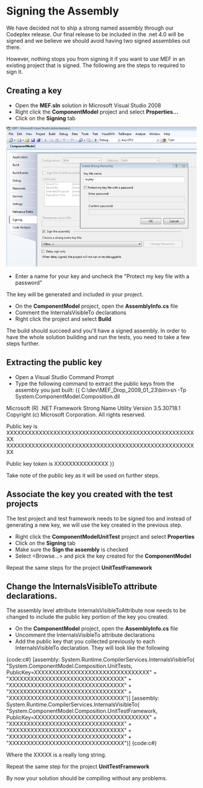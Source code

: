# Signing the Assembly

We have decided not to ship a strong named assembly through our Codeplex release. Our final release to be included in the .net 4.0 will be signed and we believe we should avoid having two signed assemblies out there. 

However, nothing stops you from signing it if you want to use MEF in an existing project that is signed. The following are the steps to required to sign it. 

## Creating a key

* Open the **MEF.sln** solution in Microsoft Visual Studio 2008
* Right click the **ComponentModel** project and select **Properties...**
* Click on the **Signing** tab

![](SigningTheAssembly_signing_key1.png)

* Enter a name for your key and uncheck the "Protect my key file with a password"

The key will be generated and included in your project. 

* On the **ComponentModel** project, open the **AssemblyInfo.cs** file
* Comment the InternalsVisibleTo declarations
* Right click the project and select **Build**

The build should succeed and you'll have a signed assembly. In order to have the whole solution building and run the tests, you need to take a few steps further. 

## Extracting the public key

* Open a Visual Studio Command Prompt
* Type the following command to extract the public keys from the assembly you just built:
{{
C:\dev\MEF_Drop_2009_01_23\bin>sn -Tp System.ComponentModel.Composition.dll

Microsoft (R) .NET Framework Strong Name Utility  Version 3.5.30718.1
Copyright (c) Microsoft Corporation.  All rights reserved.

Public key is
XXXXXXXXXXXXXXXXXXXXXXXXXXXXXXXXXXXXXXXXXXXXXXXXXXXXXX
XXXXXXXXXXXXXXXXXXXXXXXXXXXXXXXXXXXXXXXXXXXXXXXXXXXXXX

Public key token is XXXXXXXXXXXXXXX
}}

Take note of the public key as it will be used on further steps.

## Associate the key you created with the test projects

The test project and test framework needs to be signed too and instead of generating a new key, we will use the key created in the previous step.

* Right click the **ComponentModelUnitTest** project and select **Properties**
* Click on the **Signing** tab
* Make sure the **Sign the assembly** is checked
* Select <Browse...> and pick the key created for the **ComponentModel**

Repeat the same steps for the project **UnitTestFramework**


## Change the InternalsVisibleTo attribute declarations. 

The assembly level attribute InternalsVisibleToAttribute now needs to be changed to include the public key portion of the key you created. 

* On the **ComponentModel** project, open the **AssemblyInfo.cs** file
* Uncomment the InternalsVisibleTo attribute declarations 
* Add the public key that you collected previously to each InternalsVisibleTo declaration. They will look like the following

{code:c#}
[assembly: System.Runtime.CompilerServices.InternalsVisibleTo(
"System.ComponentModel.Composition.UnitTests, PublicKey=XXXXXXXXXXXXXXXXXXXXXXXXXXXXXXXX" + 
"XXXXXXXXXXXXXXXXXXXXXXXXXXXXXXXX" + 
"XXXXXXXXXXXXXXXXXXXXXXXXXXXXXXXX" +
"XXXXXXXXXXXXXXXXXXXXXXXXXXXXXXXX" + 
"XXXXXXXXXXXXXXXXXXXXXXXXXXXXXXXX")]
[assembly: System.Runtime.CompilerServices.InternalsVisibleTo(
"System.ComponentModel.Composition.UnitTestFramework, PublicKey=XXXXXXXXXXXXXXXXXXXXXXXXXXXXXXXX" +
"XXXXXXXXXXXXXXXXXXXXXXXXXXXXXXXX" +
"XXXXXXXXXXXXXXXXXXXXXXXXXXXXXXXX" +
"XXXXXXXXXXXXXXXXXXXXXXXXXXXXXXXX" +
"XXXXXXXXXXXXXXXXXXXXXXXXXXXXXXXX")]
{code:c#}

Where the XXXXX is a really long string.

Repeat the same step for the project **UnitTestFramework**

By now your solution should be compiling without any problems. 
